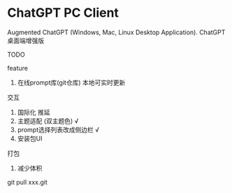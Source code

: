 # ChatGPT PC Client

Augmented ChatGPT (Windows, Mac, Linux Desktop Application). ChatGPT桌面端增强版


TODO

feature
1. 在线prompt库(git仓库) 本地可实时更新

交互
1. 国际化 推延
2. 主题适配 (双主题色) √
3. prompt选择列表改成侧边栏 √      
4. 安装包UI 

打包
1. 减少体积 


git pull xxx.git
